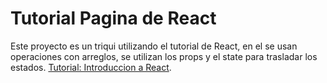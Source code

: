 # Tutorial Pagina de React

Este proyecto es un triqui utilizando el tutorial de React, en el se usan operaciones con arreglos, se utilizan los props y el state para trasladar los estados. [Tutorial: Introduccion a React](https://es.reactjs.org/tutorial/tutorial.html).


